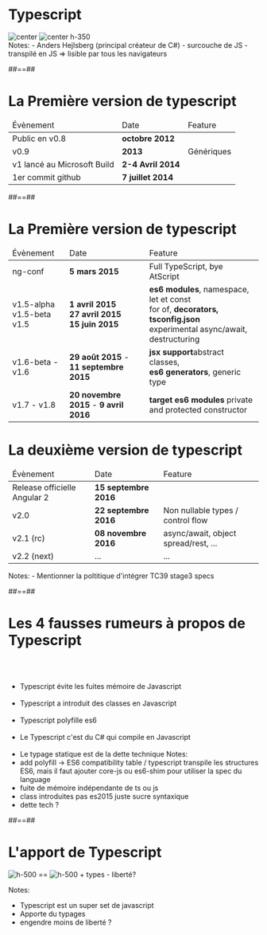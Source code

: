 <!-- .slide: class="two-column-layout" -->
# Typescript
<div>
    <img alt="center" src="assets/images/school/presentation/microsoft.png" />
    <img alt="center h-350" src="assets/images/school/presentation/anders.jpg" />
</div>
<!-- .element class="flex-row full-center" -->
Notes:
- Anders Hejlsberg (principal créateur de C#)
- surcouche de JS
- transpilé en JS => lisible par tous les navigateurs

##==##

<!--.slide -->
# La Première version de typescript
<table>
    <thead>
        <tr>
            <td>Évènement</td>
            <td>Date</td>
            <td>Feature</td>
        </tr>
    </thead>
    <tbody>
        <tr>
            <td>Public en v0.8</td>
            <td><b>octobre 2012</b></td>
            <td></td>
        </tr>
        <tr>
            <td>v0.9</td>
            <td><b>2013</b></td>
            <td>Génériques</td>
        </tr>
        <tr>
            <td>v1 lancé au Microsoft Build</td>
            <td><b>2-4 Avril 2014</b></td>
            <td></td>
        </tr>
        <tr>
            <td>1er commit github</td>
            <td><b>7 juillet 2014</b></td>
            <td></td>
        </tr>
    </tbody>
</table>
<!-- .element: class="table-center" -->

##==##

<!--.slide -->
# La Première version de typescript
<table>
    <thead>
        <tr>
            <td>Évènement</td>
            <td>Date</td>
            <td>Feature</td>
        </tr>
    </thead>
    <tbody>
        <tr>
            <td>ng-conf</td>
            <td><b>5 mars 2015</b></td>
            <td>Full TypeScript, bye AtScript</td>
        </tr>
        <tr>
            <td>v1.5-alpha<br>v1.5-beta<br>v1.5 </td>
            <td><b>1 avril 2015</b><br><b>27 avril 2015</b><br><b>15 juin 2015</b></td>
            <td><b>es6 modules</b>, namespace, let et const<br>for of, <b>decorators, tsconfig.json</b><br>experimental async/await, destructuring</td>
        </tr>
        <tr>
            <td>v1.6-beta  - v1.6</td>
            <td><b>29 août 2015</b> - <b>11 septembre 2015</b></td>
            <td><b>jsx support</b>abstract classes,<br><b>es6 generators</b>, generic type</td>
        </tr>
        <tr>
            <td>v1.7 - v1.8</td>
            <td><b>20 novembre 2015</b> - <b>9 avril 2016</b></td>
            <td><b>target es6 modules</b> private and protected constructor</td>
        </tr>
    </tbody>
</table>
<!-- .element: class="table-center">

##==##

<!-- .slide -->
# La deuxième version de typescript
<table>
    <thead>
        <tr>
            <td>Évènement</td>
            <td>Date</td>
            <td>Feature</td>
        </tr>
    </thead>
    <tbody>
        <tr>
            <td>Release officielle Angular 2</td>
            <td><b>15 septembre 2016</b></td>
            <td></td>
        </tr>
        <tr>
            <td>v2.0</td>
            <td><b>22 septembre 2016</b></td>
            <td>Non nullable types / control flow</td>
        </tr>
        <tr>
            <td>v2.1 (rc)</td>
            <td><b>08 novembre 2016</b></td>
            <td>async/await, object spread/rest, ...</td>
        </tr>
        <tr>
            <td>v2.2 (next)</td>
            <td>...</td>
            <td>...</td>
        </tr>
    </tbody>
</table>
<!-- .element: class="table-center" -->
Notes:
- Mentionner la poltitique d'intégrer TC39 stage3 specs

##==##

<!--.slide -->
# Les 4 fausses rumeurs à propos de Typescript
<br><br>

- Typescript évite les fuites mémoire de Javascript<br><br>
- Typescript a introduit des classes en Javascript<br><br>
- Typescript polyfille es6<br><br>
- Le Typescript c'est du C# qui compile en Javascript<br><br>
- Le typage statique est de la dette technique
Notes:
- add polyfill → ES6 compatibility table / typescript transpile les structures ES6, mais il faut ajouter core-js ou es6-shim pour utiliser la spec du language
- fuite de mémoire indépendante de ts ou js
- class introduites pas es2015 juste sucre syntaxique
- dette tech ?

##==##

<!-- .slide: class="flex-row full-center" -->
# L'apport de Typescript
![h-500](assets/images/school/presentation/typescript.png)
<span class="big-size">==</span>
![h-500](assets/images/school/presentation/javascript.png) + types - liberté? 


Notes:
- Typescript est un super set de javascript
- Apporte du typages
- engendre moins de liberté ?

